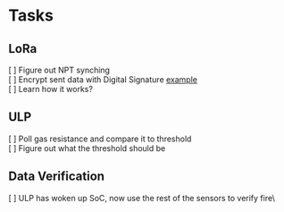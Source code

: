 # Tasks
## LoRa
[ ] Figure out NPT synching\
[ ] Encrypt sent data with Digital Signature [example](https://github.com/espressif/esp-idf/blob/5b11895700/examples/protocols/mqtt/ssl_ds/README.md)\
[ ] Learn how it works?

## ULP
[ ] Poll gas resistance and compare it to threshold\
[ ] Figure out what the threshold should be

## Data Verification
[ ] ULP has woken up SoC, now use the rest of the sensors to verify fire\
